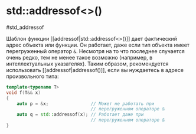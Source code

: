 # std::addressof<>()
#std_addressof

Шаблон функции [[addressof|std::addressof<>()]] дает фактический адрес объекта или функции. Он работает, даже если тип объекта имеет перегруженный оператор `&`. Несмотря на то что последнее случается очень редко, тем не менее такое возможно (например, в интеллектуальных указателях). Таким образом, рекомендуется использовать [[addressof|addressof()]], если вы нуждаетесь в адресе произвольного типа:
```c++
template<typename Т>
void f(Т&& х)
{
	auto р = &х;                // Может не работать при
								// перегруженном операторе &
	auto q = std::addressof(х); // Работает даже при
								// перегруженном операторе &
}
```








